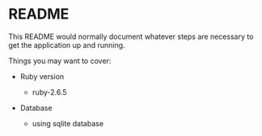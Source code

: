 # README

This README would normally document whatever steps are necessary to get the
application up and running.

Things you may want to cover:

* Ruby version
  - ruby-2.6.5
  
* Database
  - using sqlite database

